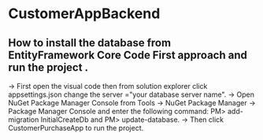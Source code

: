 # CustomerAppBackend

## How to install the database from EntityFramework Core Code First approach and run the project .
-> First open the visual code then from solution explorer click appsettings.json change the server ="your database server name".
-> Open NuGet Package Manager Console from Tools -> NuGet Package Manager -> Package Manager Console and enter the following command: PM> add-migration InitialCreateDb and PM> update-database.
-> Then click CustomerPurchaseApp to run the project.
